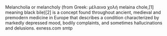 Melancholia or melancholy (from Greek: µέλαινα χολή melaina chole,[1] meaning black bile)[2] is a concept found throughout ancient, medieval and premodern medicine in Europe that describes a condition characterized by markedly depressed mood, bodily complaints, and sometimes hallucinations and delusions. 
exness.com smtp
